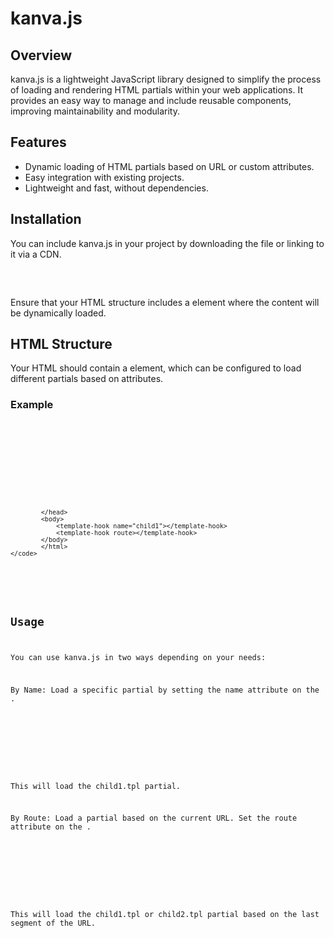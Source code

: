 # kanva.js

## Overview

kanva.js is a lightweight JavaScript library designed to simplify the process of loading and rendering HTML partials within your web applications. It provides an easy way to manage and include reusable components, improving maintainability and modularity.

## Features
- Dynamic loading of HTML partials based on URL or custom attributes.
- Easy integration with existing projects.
- Lightweight and fast, without dependencies.

## Installation

You can include kanva.js in your project by downloading the file or linking to it via a CDN.
<pre>
<script src="path/to/kanva.js"></script>
</pre>
Ensure that your HTML structure includes a <template-hook> element where the content will be dynamically loaded.

## HTML Structure
Your HTML should contain a <code><template-hook></code> element, which can be configured to load different partials based on attributes.

### Example
<pre>
    <code>
        <!DOCTYPE html>
            <html lang="en">
            <head>
                <meta charset="UTF-8">
                <meta name="viewport" content="width=device-width, initial-scale=1.0">
                <title>kanva.js Example</title>
                <script src="path/to/kanva.js" defer></script>
            </head>
            <body>
                <template-hook name="child1"></template-hook>
                <template-hook route></template-hook>
            </body>
            </html>    
    </code>
</pre>

## Usage

You can use kanva.js in two ways depending on your needs:

By Name: Load a specific partial by setting the name attribute on the <template-hook>.

<pre>
    <code>
        <template-hook name="child1"></template-hook>
    </code>
</pre>

This will load the child1.tpl partial.

By Route: Load a partial based on the current URL. Set the route attribute on the <template-hook>.

<pre>
    <code>
        <template-hook route></template-hook>
    </code>
</pre>

This will load the child1.tpl or child2.tpl partial based on the last segment of the URL.




